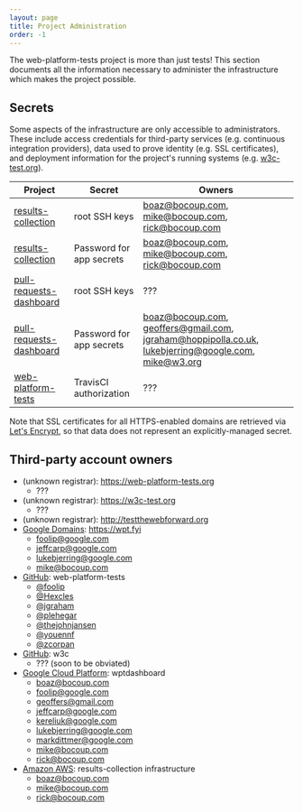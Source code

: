 ```yaml
---
layout: page
title: Project Administration
order: -1
---
```


The web-platform-tests project is more than just tests! This section documents
all the information necessary to administer the infrastructure which makes the
project possible.

## Secrets

Some aspects of the infrastructure are only accessible to administrators. These
include access credentials for third-party services (e.g. continuous
integration providers), data used to prove identity (e.g. SSL certificates),
and deployment information for the project's running systems (e.g.
[w3c-test.org](https://w3c-test.org)).

Project                   | Secret                   | Owners
--------------------------|--------------------------|-------------
[results-collection]      | root SSH keys            | boaz@bocoup.com, mike@bocoup.com, rick@bocoup.com
[results-collection]      | Password for app secrets | boaz@bocoup.com, mike@bocoup.com, rick@bocoup.com
[pull-requests-dashboard] | root SSH keys            | ???
[pull-requests-dashboard] | Password for app secrets | boaz@bocoup.com, geoffers@gmail.com, jgraham@hoppipolla.co.uk, lukebjerring@google.com, mike@w3.org
[web-platform-tests]      | TravisCI authorization   | ???

Note that SSL certificates for all HTTPS-enabled domains are retrieved via
[Let's Encrypt](https://letsencrypt.org/), so that data does not represent an
explicitly-managed secret.

## Third-party account owners

- (unknown registrar): https://web-platform-tests.org
  - ???
- (unknown registrar): https://w3c-test.org
  - ???
- (unknown registrar): http://testthewebforward.org
- [Google Domains](https://domains.google/): https://wpt.fyi
  - foolip@google.com
  - jeffcarp@google.com
  - lukebjerring@google.com
  - mike@bocoup.com
- [GitHub](hittps://github.com): web-platform-tests
  - [@foolip](https://github.com/foolip)
  - [@Hexcles](https://github.com/Hexcles)
  - [@jgraham](https://github.com/jgraham)
  - [@plehegar](https://github.com/plehegar)
  - [@thejohnjansen](https://github.com/thejohnjansen)
  - [@youennf](https://github.com/youennf)
  - [@zcorpan](https://github.com/zcorpan)
- [GitHub](https://github.com): w3c
  - ??? (soon to be obviated)
- [Google Cloud Platform](https://cloud.google.com): wptdashboard
  - boaz@bocoup.com
  - foolip@google.com
  - geoffers@gmail.com
  - jeffcarp@google.com
  - kereliuk@google.com
  - lukebjerring@google.com
  - markdittmer@google.com
  - mike@bocoup.com
  - rick@bocoup.com
- [Amazon AWS](https://aws.amazon.com/): results-collection infrastructure
  - boaz@bocoup.com
  - mike@bocoup.com
  - rick@bocoup.com

[pull-requests-dashboard]: https://github.com/web-platform-tests/pulls.web-platform-tests.org
[results-collection]: https://github.com/web-platform-tests/results-collection
[web-platform-tests]: https://github.com/e3c/web-platform-tests
[wpt.fyi]: https://github.com/web-platform-tests/wpt.fyi
